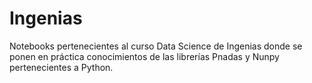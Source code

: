 # Ingenias
Notebooks pertenecientes al curso Data Science de Ingenias donde se ponen en práctica conocimientos de las librerías Pnadas y Nunpy pertenecientes a Python.  
